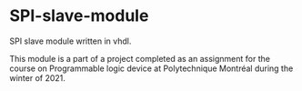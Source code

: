 # SPI-slave-module
SPI slave module written in vhdl.

This module is a part of a project completed as an assignment for the course on Programmable logic device at Polytechnique Montréal during the winter of 2021.
